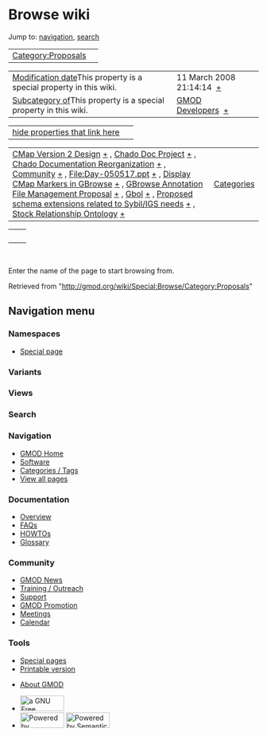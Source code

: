 <div id="mw-page-base" class="noprint">

</div>

<div id="mw-head-base" class="noprint">

</div>

<div id="content" class="mw-body" role="main">

<span id="top"></span>

<div id="mw-js-message" style="display:none;">

</div>



# <span dir="auto">Browse wiki</span>

<div id="bodyContent">

<div id="contentSub">

</div>

<div id="jump-to-nav" class="mw-jump">

Jump to: [navigation](#mw-navigation), [search](#p-search)

</div>

<div id="mw-content-text">

|                                                                     |     |
|---------------------------------------------------------------------|-----|
| [Category:Proposals](/wiki/Category:Proposals "Category:Proposals") |     |

|  |  |
|----|----|
| <span class="smw-highlighter" data-type="1" state="inline" data-title="Property"><span class="smwbuiltin">[Modification date](/wiki/Property:Modification_date "Property:Modification date")</span><span class="smwttcontent">This property is a special property in this wiki.</span></span> | <span class="smwb-value">11 March 2008 21:14:14  <span class="smwsearch">[+](/wiki/Special:SearchByProperty/Modification-20date/11-20March-202008-2021:14:14 "Special:SearchByProperty/Modification-20date/11-20March-202008-2021:14:14")</span></span> |
| <span class="smw-highlighter" data-type="1" state="inline" data-title="Property"><span class="smwbuiltin">[Subcategory of](/wiki/Property:Subcategory_of "Property:Subcategory of")</span><span class="smwttcontent">This property is a special property in this wiki.</span></span> | <span class="smwb-value">[GMOD Developers](/wiki/Category:GMOD_Developers "Category:GMOD Developers")  <span class="smwsearch">[+](/wiki/Special:SearchByProperty/Subcategory-20of/GMOD-20Developers "Special:SearchByProperty/Subcategory-20of/GMOD-20Developers")</span></span> |

<span id="smw_browse_incoming"></span>

|  |  |
|----|----|
| [hide properties that link here](/mediawiki/index.php?title=Special:Browse&offset=0&dir=out&article=Category%3AProposals)  |  |

|  |  |
|----|----|
| <span class="smwb-ivalue">[CMap Version 2 Design](/wiki/CMap_Version_2_Design "CMap Version 2 Design") <span class="smwbrowse">[+](/wiki/Special:Browse/CMap-20Version-202-20Design "Special:Browse/CMap-20Version-202-20Design")</span></span> , <span class="smwb-ivalue">[Chado Doc Project](/wiki/Chado_Doc_Project "Chado Doc Project") <span class="smwbrowse">[+](/wiki/Special:Browse/Chado-20Doc-20Project "Special:Browse/Chado-20Doc-20Project")</span></span> , <span class="smwb-ivalue">[Chado Documentation Reorganization](/wiki/Chado_Documentation_Reorganization "Chado Documentation Reorganization") <span class="smwbrowse">[+](/wiki/Special:Browse/Chado-20Documentation-20Reorganization "Special:Browse/Chado-20Documentation-20Reorganization")</span></span> , <span class="smwb-ivalue">[Community](/wiki/Community "Community") <span class="smwbrowse">[+](/wiki/Special:Browse/Community "Special:Browse/Community")</span></span> , <span class="smwb-ivalue">[File:Day-050517.ppt](/wiki/File:Day-050517.ppt "File:Day-050517.ppt") <span class="smwbrowse">[+](/wiki/Special:Browse/File:Day-2D050517.ppt "Special:Browse/File:Day-2D050517.ppt")</span></span> , <span class="smwb-ivalue">[Display CMap Markers in GBrowse](/wiki/Display_CMap_Markers_in_GBrowse "Display CMap Markers in GBrowse") <span class="smwbrowse">[+](/wiki/Special:Browse/Display-20CMap-20Markers-20in-20GBrowse "Special:Browse/Display-20CMap-20Markers-20in-20GBrowse")</span></span> , <span class="smwb-ivalue">[GBrowse Annotation File Management Proposal](/wiki/GBrowse_Annotation_File_Management_Proposal "GBrowse Annotation File Management Proposal") <span class="smwbrowse">[+](/wiki/Special:Browse/GBrowse-20Annotation-20File-20Management-20Proposal "Special:Browse/GBrowse-20Annotation-20File-20Management-20Proposal")</span></span> , <span class="smwb-ivalue">[Gbol](/wiki/Gbol "Gbol") <span class="smwbrowse">[+](/wiki/Special:Browse/Gbol "Special:Browse/Gbol")</span></span> , <span class="smwb-ivalue">[Proposed schema extensions related to Sybil/IGS needs](/wiki/Proposed_schema_extensions_related_to_Sybil/IGS_needs "Proposed schema extensions related to Sybil/IGS needs") <span class="smwbrowse">[+](/wiki/Special:Browse/Proposed-20schema-20extensions-20related-20to-20Sybil-2FIGS-20needs "Special:Browse/Proposed-20schema-20extensions-20related-20to-20Sybil-2FIGS-20needs")</span></span> , <span class="smwb-ivalue">[Stock Relationship Ontology](/wiki/Stock_Relationship_Ontology "Stock Relationship Ontology") <span class="smwbrowse">[+](/wiki/Special:Browse/Stock-20Relationship-20Ontology "Special:Browse/Stock-20Relationship-20Ontology")</span></span> | [Categories](/wiki/Special:Categories "Special:Categories") |

|     |     |
|-----|-----|
|     |     |

 

Enter the name of the page to start browsing from.  

</div>

<div class="printfooter">

Retrieved from
"<http://gmod.org/wiki/Special:Browse/Category:Proposals>"

</div>

<div id="catlinks" class="catlinks catlinks-allhidden">

</div>

<div class="visualClear">

</div>

</div>

</div>

<div id="mw-navigation">

## Navigation menu

<div id="mw-head">



<div id="left-navigation">

<div id="p-namespaces" class="vectorTabs" role="navigation"
aria-labelledby="p-namespaces-label">

### Namespaces

- <span id="ca-nstab-special">[Special
  page](/wiki/Special:Browse/Category:Proposals "This is a special page, you cannot edit the page itself")</span>

</div>

<div id="p-variants" class="vectorMenu emptyPortlet" role="navigation"
aria-labelledby="p-variants-label">

### 

### Variants[](#)

<div class="menu">

</div>

</div>

</div>

<div id="right-navigation">

<div id="p-views" class="vectorTabs emptyPortlet" role="navigation"
aria-labelledby="p-views-label">

### Views

</div>



</div>

<div id="p-search" role="search">

### Search

<div id="simpleSearch">

</div>

</div>

</div>

</div>

<div id="mw-panel">

<div id="p-logo" role="banner">

<a href="/wiki/Main_Page"
style="background-image: url(http://gmod.org/images/GMOD-cogs.png);"
title="Visit the main page"></a>

</div>

<div id="p-Navigation" class="portal" role="navigation"
aria-labelledby="p-Navigation-label">

### Navigation

<div class="body">

- <span id="n-GMOD-Home">[GMOD Home](/wiki/Main_Page)</span>
- <span id="n-Software">[Software](/wiki/GMOD_Components)</span>
- <span id="n-Categories-.2F-Tags">[Categories /
  Tags](/wiki/Categories)</span>
- <span id="n-View-all-pages">[View all
  pages](/wiki/Special:AllPages)</span>

</div>

</div>

<div id="p-Documentation" class="portal" role="navigation"
aria-labelledby="p-Documentation-label">

### Documentation

<div class="body">

- <span id="n-Overview">[Overview](/wiki/Overview)</span>
- <span id="n-FAQs">[FAQs](/wiki/Category:FAQ)</span>
- <span id="n-HOWTOs">[HOWTOs](/wiki/Category:HOWTO)</span>
- <span id="n-Glossary">[Glossary](/wiki/Glossary)</span>

</div>

</div>

<div id="p-Community" class="portal" role="navigation"
aria-labelledby="p-Community-label">

### Community

<div class="body">

- <span id="n-GMOD-News">[GMOD News](/wiki/GMOD_News)</span>
- <span id="n-Training-.2F-Outreach">[Training /
  Outreach](/wiki/Training_and_Outreach)</span>
- <span id="n-Support">[Support](/wiki/Support)</span>
- <span id="n-GMOD-Promotion">[GMOD
  Promotion](/wiki/GMOD_Promotion)</span>
- <span id="n-Meetings">[Meetings](/wiki/Meetings)</span>
- <span id="n-Calendar">[Calendar](/wiki/Calendar)</span>

</div>

</div>

<div id="p-tb" class="portal" role="navigation"
aria-labelledby="p-tb-label">

### Tools

<div class="body">

- <span id="t-specialpages"><a href="/wiki/Special:SpecialPages" accesskey="q"
  title="A list of all special pages [q]">Special pages</a></span>
- <span id="t-print"><a
  href="/mediawiki/index.php?title=Special:Browse/Category:Proposals&amp;printable=yes"
  rel="alternate" accesskey="p"
  title="Printable version of this page [p]">Printable version</a></span>

</div>

</div>

</div>

</div>

<div id="footer" role="contentinfo">

- <span id="footer-places-about">[About
  GMOD](/wiki/GMOD:About "GMOD:About")</span>

<!-- -->

- <span id="footer-copyrightico">[<img src="http://www.gnu.org/graphics/gfdl-logo-small.png" width="88"
  height="31" alt="a GNU Free Documentation License" />](http://www.gnu.org/licenses/fdl-1.3.html)</span>
- <span id="footer-poweredbyico">[<img src="/mediawiki/skins/common/images/poweredby_mediawiki_88x31.png"
  width="88" height="31" alt="Powered by MediaWiki" />](//www.mediawiki.org/)
  [<img
  src="/mediawiki/extensions/SemanticMediaWiki/includes/../resources/images/smw_button.png"
  width="88" height="31" alt="Powered by Semantic MediaWiki" />](https://www.semantic-mediawiki.org/wiki/Semantic_MediaWiki)</span>

<div style="clear:both">

</div>

</div>
